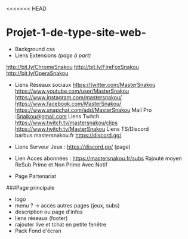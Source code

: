 <<<<<<< HEAD
# Projet-1-de-type-site-web-

* Background css
* Liens Extensions *(page à part)*

http://bit.ly/ChromeSnakou http://bit.ly/FireFoxSnakou http://bit.ly/OperaSnakou

* Liens Réseaux sociaux https://twitter.com/MasterSnakou https://www.youtube.com/user/MasterSnakou https://www.instagram.com/mastersnakou/ https://www.facebook.com/MasterSnakou/ https://www.snapchat.com/add/MasterSnakou Mail Pro :Snaikou@gmail.com
Liens Twitch https://www.twitch.tv/mastersnakou/clips https://www.twitch.tv/MasterSnakou
 Liens TS/Discord barbus.mastersnakou.fr https://discord.gg/

* Liens Serveur Jeux : https://discord.gg/ (page)

* Lien Acces abonnées :  https://mastersnakou.fr/subs Rajouté moyen ReSub Prime et Non Prime Avec Notif 

* Page Partenariat 




###Page principale

* logo
* menu ? -> accès autres pages (jeux, subs)
* description ou page d'infos
* liens réseaux (footer)
* rajouter live et tchat en petite fenêtre
* Pack Fond d'écran 
